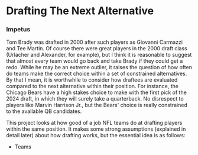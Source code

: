 # Drafting The Next Alternative

### Impetus
Tom Brady was drafted in 2000 after such players as Giovanni Carmazzi and Tee Martin. Of course there were great players in the 2000 draft class (Urlacher and Alexander, for example), but I think it is reasonable to suggest that almost every team would go back and take Brady if they could get a redo. While he may be an extreme outlier, it raises the question of how often do teams make the correct choice within a set of constrained alternatives. By that I mean, it is worthwhile to consider how draftees are evaluated compared to the next alternative within their position. For instance, the Chicago Bears have a high stakes choice to make with the first pick of the 2024 draft, in which they will surely take a quarterback. No disrespect to players like Marvin Harrison Jr., but the Bears' choice is really constrained to the available QB candidates. 

This project looks at how good of a job NFL teams do at drafting players within the same position. It makes some strong assumptions (explained in detail later) about how drafting works, but the essential idea is as follows:
- Teams 
